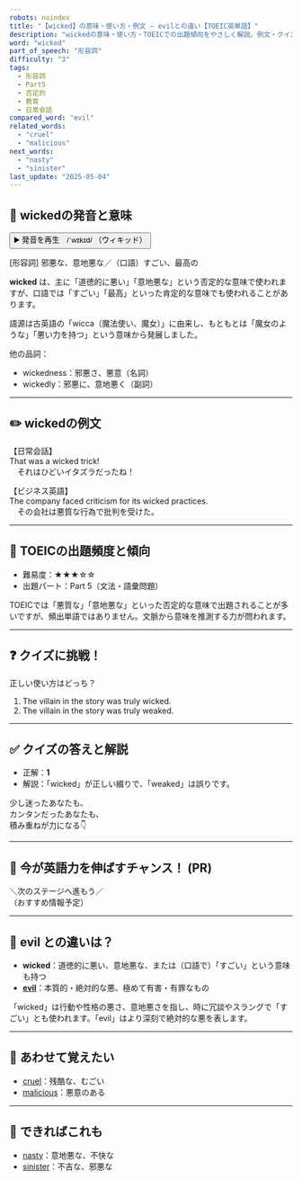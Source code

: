 ```yaml
---
robots: noindex
title: "【wicked】の意味・使い方・例文 ― evilとの違い【TOEIC英単語】"
description: "wickedの意味・使い方・TOEICでの出題傾向をやさしく解説。例文・クイズ付きでevilとの違いもわかりやすく学べます。"
word: "wicked"
part_of_speech: "形容詞"
difficulty: "3"
tags:
  - 形容詞
  - Part5
  - 否定的
  - 教育
  - 日常会話
compared_word: "evil"
related_words:
  - "cruel"
  - "malicious"
next_words:
  - "nasty"
  - "sinister"
last_update: "2025-05-04"
---
```


## 🔰 wickedの発音と意味

<button class="play-audio" onclick="playTTS('wicked')">
  <span class="play-audio-main">
    ▶️ 発音を再生　/ˈwɪkɪd/
  </span>
  <span class="play-audio-sub">
    （ウィキッド）
  </span>
</button>

[形容詞] 邪悪な、意地悪な／（口語）すごい、最高の

**wicked** は、主に「道徳的に悪い」「意地悪な」という否定的な意味で使われますが、口語では「すごい」「最高」といった肯定的な意味でも使われることがあります。

語源は古英語の「wicca（魔法使い、魔女）」に由来し、もともとは「魔女のような」「悪い力を持つ」という意味から発展しました。

他の品詞：  
- wickedness：邪悪さ、悪意（名詞）
- wickedly：邪悪に、意地悪く（副詞）

---

## ✏️ wickedの例文

【日常会話】  
That was a wicked trick!  
　それはひどいイタズラだったね！

【ビジネス英語】  
The company faced criticism for its wicked practices.  
　その会社は悪質な行為で批判を受けた。

---

## 🎯 TOEICの出題頻度と傾向

- 難易度：★★★☆☆
- 出題パート：Part 5（文法・語彙問題）

TOEICでは「悪質な」「意地悪な」といった否定的な意味で出題されることが多いですが、頻出単語ではありません。文脈から意味を推測する力が問われます。

---

## ❓ クイズに挑戦！

正しい使い方はどっち？

1. The villain in the story was truly wicked.  
2. The villain in the story was truly weaked.

---

## ✅ クイズの答えと解説

- 正解：**1**
- 解説：「wicked」が正しい綴りで、「weaked」は誤りです。

少し迷ったあなたも、  
カンタンだったあなたも、  
積み重ねが力になる👇️

---

## 🚀 今が英語力を伸ばすチャンス！ (PR)

<div class="info-center">
＼次のステージへ進もう／<br>  
（おすすめ情報予定）
</div>

---

## 🤔  evil との違いは？

- **wicked**：道徳的に悪い、意地悪な、または（口語で）「すごい」という意味も持つ
- **[evil](/word/evil/)**：本質的・絶対的な悪、極めて有害・有罪なもの

「wicked」は行動や性格の悪さ、意地悪さを指し、時に冗談やスラングで「すごい」とも使われます。「evil」はより深刻で絶対的な悪を表します。

---

## 🧩 あわせて覚えたい

- [cruel](/word/cruel/)：残酷な、むごい
- [malicious](/word/malicious/)：悪意のある

---

## 📖 できればこれも

- [nasty](/word/nasty/)：意地悪な、不快な
- [sinister](/word/sinister/)：不吉な、邪悪な
<!-- cvid: aid47_bid07 -->

